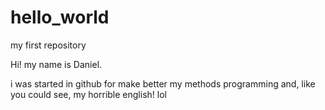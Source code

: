 # hello_world
my first repository

Hi! my name is Daniel.

i was started in github for make better my methods  programming and, like you could see, my horrible english! lol


